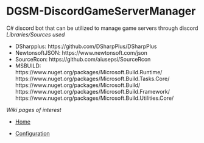 # DGSM-DiscordGameServerManager
C# discord bot that can be utilized to manage game servers through discord<br />
<em>Libraries/Sources used</em>
<ul>
  <li>
    DSharpplus: https://github.com/DSharpPlus/DSharpPlus
  </li>
  <li>
    NewtonsoftJSON: https://www.newtonsoft.com/json
  </li>
  <li>
    SourceRcon: https://github.com/aiusepsi/SourceRcon
  </li>
  <li>
	MSBUILD:<br /> https://www.nuget.org/packages/Microsoft.Build.Runtime/ <br /> https://www.nuget.org/packages/Microsoft.Build.Tasks.Core/ <br /> https://www.nuget.org/packages/Microsoft.Build/ <br /> https://www.nuget.org/packages/Microsoft.Build.Framework/ <br /> https://www.nuget.org/packages/Microsoft.Build.Utilities.Core/
  </li>
  </ul>
  <em>Wiki pages of interest</em>
  <ul>
	<li>
		
[Home](https://github.com/Supershade2/DGSM-DiscordGameServerManager/wiki)
	</li>
	<li>
	
[Configuration](https://github.com/Supershade2/DGSM-DiscordGameServerManager/wiki/Configuration-overview:-Config.json)
	</li>
</ul>
